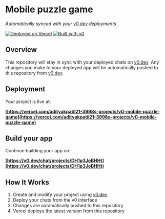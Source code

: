 # Mobile puzzle game

*Automatically synced with your [v0.dev](https://v0.dev) deployments*

[![Deployed on Vercel](https://img.shields.io/badge/Deployed%20on-Vercel-black?style=for-the-badge&logo=vercel)](https://vercel.com/adityakpatil21-3998s-projects/v0-mobile-puzzle-game)
[![Built with v0](https://img.shields.io/badge/Built%20with-v0.dev-black?style=for-the-badge)](https://v0.dev/chat/projects/DH1p3JoBHHt)

## Overview

This repository will stay in sync with your deployed chats on [v0.dev](https://v0.dev).
Any changes you make to your deployed app will be automatically pushed to this repository from [v0.dev](https://v0.dev).

## Deployment

Your project is live at:

**[https://vercel.com/adityakpatil21-3998s-projects/v0-mobile-puzzle-game](https://vercel.com/adityakpatil21-3998s-projects/v0-mobile-puzzle-game)**

## Build your app

Continue building your app on:

**[https://v0.dev/chat/projects/DH1p3JoBHHt](https://v0.dev/chat/projects/DH1p3JoBHHt)**

## How It Works

1. Create and modify your project using [v0.dev](https://v0.dev)
2. Deploy your chats from the v0 interface
3. Changes are automatically pushed to this repository
4. Vercel deploys the latest version from this repository